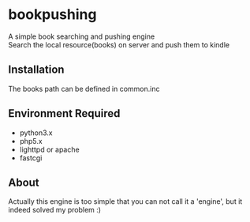 bookpushing
===========

A simple book searching and pushing engine <br/>
Search the local resource(books) on server and push them to kindle

Installation
------------
The books path can be defined in common.inc

Environment Required
---------------------
* python3.x
* php5.x
* lighttpd or apache
* fastcgi

About
-----
Actually this engine is too simple that you can not call it a 'engine', but it indeed solved my problem :)
